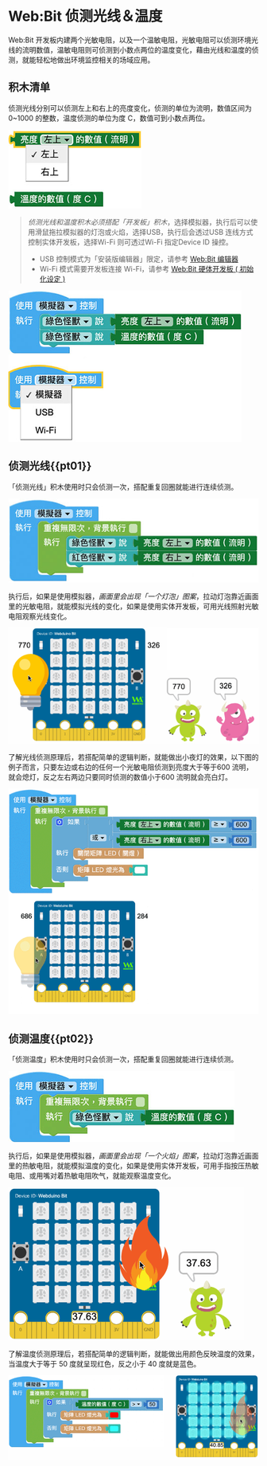 # Web:Bit 侦测光线＆温度

Web:Bit 开发板内建两个光敏电阻，以及一个温敏电阻，光敏电阻可以侦测环境光线的流明数值，温敏电阻则可侦测到小数点两位的温度变化，藉由光线和温度的侦测，就能轻松地做出环境监控相关的场域应用。

## 积木清单

侦测光线分别可以侦测左上和右上的亮度变化，侦测的单位为流明，数值区间为 0~1000 的整数，温度侦测的单位为度 C，数值可到小数点两位。

![Web:Bit 侦测光线＆温度](../../../../media/zh-cn/education/board/photocell-thermistor-01.jpg)

> *侦测光线和温度积木必须搭配「开发板」积木*，选择模拟器，执行后可以使用滑鼠拖拉模拟器的灯泡或火焰，选择USB，执行后会透过USB 连线方式控制实体开发板，选择Wi-Fi 则可透过Wi-Fi 指定Device ID 操控。
> - USB 控制模式为「安装版编辑器」限定，请参考 [Web:Bit 编辑器](../index.html#software)
> - Wi-Fi 模式需要开发板连接 Wi-Fi，请参考 [Web:Bit 硬体开发板 ( 初始化设定 )](../info/setup.html)

![Web:Bit 侦测光线＆温度](../../../../media/zh-cn/education/board/photocell-thermistor-08.jpg)


## 侦测光线{{pt01}}

「侦测光线」积木使用时只会侦测一次，搭配重复回圈就能进行连续侦测。

![Web:Bit 侦测光线＆温度](../../../../media/zh-cn/education/board/photocell-thermistor-02.jpg)

执行后，如果是使用模拟器，*画面里会出现「一个灯泡」图案*，拉动灯泡靠近画面里的光敏电阻，就能模拟光线的变化，如果是使用实体开发板，可用光线照射光敏电阻观察光线变化。

![Web:Bit 侦测光线＆温度](../../../../media/zh-cn/education/board/photocell-thermistor-03.gif)

了解光线侦测原理后，若搭配简单的逻辑判断，就能做出小夜灯的效果，以下图的例子而言，只要左边或右边的任何一个光敏电阻侦测到亮度大于等于600 流明，就会熄灯，反之左右两边只要同时侦测的数值小于600 流明就会亮白灯。

![Web:Bit 侦测光线＆温度](../../../../media/zh-cn/education/board/photocell-thermistor-04.gif)

## 侦测温度{{pt02}}

「侦测温度」积木使用时只会侦测一次，搭配重复回圈就能进行连续侦测。

![Web:Bit 侦测光线＆温度](../../../../media/zh-cn/education/board/photocell-thermistor-05.jpg)

执行后，如果是使用模拟器，*画面里会出现「一个火焰」图案*，拉动灯泡靠近画面里的热敏电阻，就能模拟温度的变化，如果是使用实体开发板，可用手指按压热敏电阻、或用嘴对着热敏电阻吹气，就能观察温度变化。

![Web:Bit 侦测光线＆温度](../../../../media/zh-cn/education/board/photocell-thermistor-06.gif)

了解温度侦测原理后，若搭配简单的逻辑判断，就能做出用颜色反映温度的效果，当温度大于等于 50 度就呈现红色，反之小于 40 度就是蓝色。

![Web:Bit 侦测光线＆温度](../../../../media/zh-cn/education/board/photocell-thermistor-07.gif)